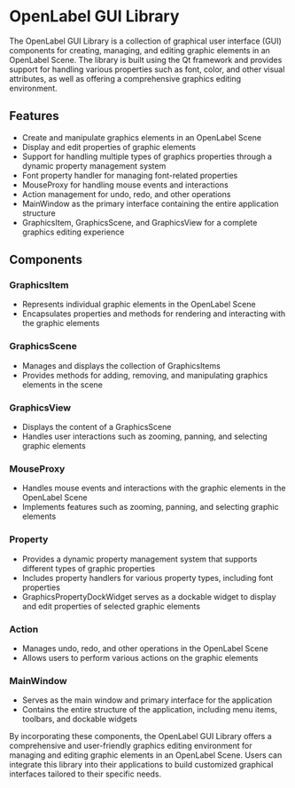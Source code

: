 # OpenLabel GUI Library

The OpenLabel GUI Library is a collection of graphical user interface (GUI) components for creating, managing, and editing graphic elements in an OpenLabel Scene. The library is built using the Qt framework and provides support for handling various properties such as font, color, and other visual attributes, as well as offering a comprehensive graphics editing environment.

## Features

- Create and manipulate graphics elements in an OpenLabel Scene
- Display and edit properties of graphic elements
- Support for handling multiple types of graphics properties through a dynamic property management system
- Font property handler for managing font-related properties
- MouseProxy for handling mouse events and interactions
- Action management for undo, redo, and other operations
- MainWindow as the primary interface containing the entire application structure
- GraphicsItem, GraphicsScene, and GraphicsView for a complete graphics editing experience

## Components

### GraphicsItem

- Represents individual graphic elements in the OpenLabel Scene
- Encapsulates properties and methods for rendering and interacting with the graphic elements

### GraphicsScene

- Manages and displays the collection of GraphicsItems
- Provides methods for adding, removing, and manipulating graphics elements in the scene

### GraphicsView

- Displays the content of a GraphicsScene
- Handles user interactions such as zooming, panning, and selecting graphic elements

### MouseProxy

- Handles mouse events and interactions with the graphic elements in the OpenLabel Scene
- Implements features such as zooming, panning, and selecting graphic elements

### Property

- Provides a dynamic property management system that supports different types of graphic properties
- Includes property handlers for various property types, including font properties
- GraphicsPropertyDockWidget serves as a dockable widget to display and edit properties of selected graphic elements

### Action

- Manages undo, redo, and other operations in the OpenLabel Scene
- Allows users to perform various actions on the graphic elements

### MainWindow

- Serves as the main window and primary interface for the application
- Contains the entire structure of the application, including menu items, toolbars, and dockable widgets

By incorporating these components, the OpenLabel GUI Library offers a comprehensive and user-friendly graphics editing environment for managing and editing graphic elements in an OpenLabel Scene. Users can integrate this library into their applications to build customized graphical interfaces tailored to their specific needs.